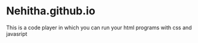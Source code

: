 # Nehitha.github.io
This is a code player in which you can run your html programs with css and javasript
